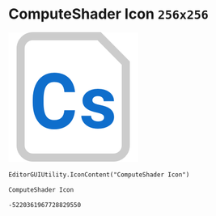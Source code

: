 # ComputeShader Icon `256x256`
<img src="/img/ComputeShader%20Icon.png" width=256 height=256>

``` CSharp
EditorGUIUtility.IconContent("ComputeShader Icon")
```
```
ComputeShader Icon
```
```
-5220361967728829550
```
